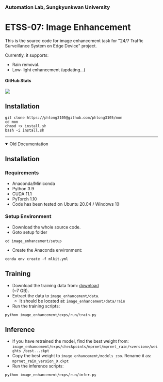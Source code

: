 ### Automation Lab, Sungkyunkwan University

# ETSS-07: Image Enhancement

This is the source code for image enhancement task for "24/7 Traffic Surveillance System on Edge Device" project.

Currently, it supports:
- Rain removal.
- Low-light enhancement (updating...)

#### GitHub Stats
![](https://img.shields.io/github/downloads/SKKU-AutoLab-VSW/image_enhancement/total.svg?style=for-the-badge)

## Installation

```shell
git clone https://phlong3105@github.com/phlong3105/mon
cd mon
chmod +x install.sh
bash -i install.sh
```


--- 

<details open>
<summary>Old Documentation</summary>

## Installation

### Requirements

- Anaconda/Miniconda
- Python 3.9
- CUDA 11.1
- PyTorch 1.10
- Code has been tested on Ubuntu 20.04 / Windows 10

### Setup Environment

- Download the whole source code.
- Goto setup folder
```shell
cd image_enhancement/setup
```
- Create the Anaconda environment:
```shell
conda env create -f mlkit.yml
```

## Training

- Download the training data from: [download](https://o365skku-my.sharepoint.com/:u:/g/personal/phlong_o365_skku_edu/ETZ4XCf9oxhEvfhrchrXXZwBecAZaP1YFBBzrGwQlwM5Kw?e=TtQfeL)  
  (~7 GB). 
- Extract the data to `image_enhancement/data`. 
  - It should be located at: `image_enhancement/data/rain`
- Run the training scripts:
```shell
python image_enhancement/exps/run/train.py
```

## Inference

- If you have retrained the model, find the best weight from:
  `image_enhancement/exps/checkpoints/mprnet/mprnet_rain/<version>/weights
  /best...ckpt`
- Copy the best weight to `image_enhancement/models_zoo`. Rename it as: 
  `mprnet_rain_version_0.ckpt`
- Run the inference scripts: 
```shell
python image_enhancement/exps/run/infer.py
```

</details>
